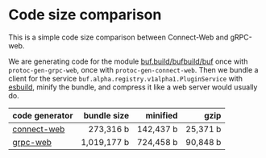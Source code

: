 # Code size comparison

This is a simple code size comparison between Connect-Web and gRPC-web.

We are generating code for the module [buf.build/bufbuild/buf](https://buf.build/bufbuild/buf)
once with `protoc-gen-grpc-web`, once with `protoc-gen-connect-web`. Then we bundle a client 
for the service `buf.alpha.registry.v1alpha1.PluginService` with [esbuild](https://esbuild.github.io/),
minify the bundle, and compress it like a web server would usually do.

| code generator                         | bundle size        | minified               | gzip               |
|----------------------------------------|-------------------:|-----------------------:|-------------------:|
| [connect-web](src/entry-connectweb.ts) | 273,316 b | 142,437 b | 25,371 b |
| [grpc-web](src/entry-grpcweb.ts)       | 1,019,177 b    | 724,458 b    | 90,848 b    |
